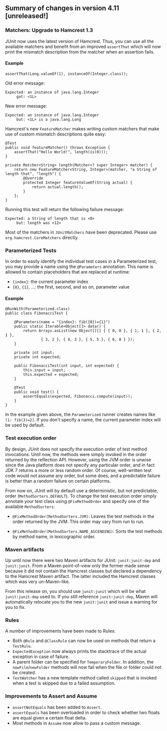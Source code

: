 ## Summary of changes in version 4.11 [unreleased!]

### Matchers: Upgrade to Hamcrest 1.3

JUnit now uses the latest version of Hamcrest. Thus, you can use all the available matchers and benefit from an improved `assertThat` which will now print the mismatch description from the matcher when an assertion fails.

#### Example

    assertThat(Long.valueOf(1), instanceOf(Integer.class));

Old error message:

    Expected: an instance of java.lang.Integer
         got: <1L>

New error message:

    Expected: an instance of java.lang.Integer
         but: <1L> is a java.lang.Long

Hamcrest's new `FeatureMatcher` makes writing custom matchers that make use of custom mismatch descriptions quite easy:

	@Test
	public void featureMatcher() throws Exception {
		assertThat("Hello World!", length(is(0)));
	}

	private Matcher<String> length(Matcher<? super Integer> matcher) {
		return new FeatureMatcher<String, Integer>(matcher, "a String of length that", "length") {
			@Override
			protected Integer featureValueOf(String actual) {
				return actual.length();
			}
		};
	}

Running this test will return the following failure message:

    Expected: a String of length that is <0>
         but: length was <12>


Most of the matchers in `JUnitMatchers` have been deprecated. Please use `org.hamcrest.CoreMatchers` directly.

### Parameterized Tests

In order to easily identify the individual test cases in a Parameterized test, you may provide a name using the `@Parameters` annotation. This name is allowed to contain placeholders that are replaced at runtime:

* `{index}`: the current parameter index
* `{0}`, `{1}`, …: the first, second, and so on, parameter value

#### Example

    @RunWith(Parameterized.class)
    public class FibonacciTest {
    
    	@Parameters(name = "{index}: fib({0})={1}")
    	public static Iterable<Object[]> data() {
    		return Arrays.asList(new Object[][] { { 0, 0 }, { 1, 1 }, { 2, 1 },
    				{ 3, 2 }, { 4, 3 }, { 5, 5 }, { 6, 8 } });
    	}
    
    	private int input;
    	private int expected;
    
    	public FibonacciTest(int input, int expected) {
    		this.input = input;
    		this.expected = expected;
    	}
    
    	@Test
    	public void test() {
    		assertEquals(expected, Fibonacci.compute(input));
    	}
    }

In the example given above, the `Parameterized` runner creates names like `[1: fib(3)=2]`. If you don't specify a name, the current parameter index will be used by default.

### Test execution order

By design, JUnit does not specify the execution order of test method invocations. Until now, the methods were simply invoked in the order returned by the reflection API. However, using the JVM order is unwise since the Java platform does not specify any particular order, and in fact JDK 7 returns a more or less random order. Of course, well-written test code would not assume any order, but some does, and a predictable failure is better than a random failure on certain platforms.

From now on, JUnit will by default use a deterministic, but not predictable, order (`MethodSorters.DEFAULT`). To change the test execution order simply annotate your test class using `@FixMethodOrder` and specify one of the available `MethodSorters`:

* `@FixMethodOrder(MethodSorters.JVM)`: Leaves the test methods in the order returned by the JVM. This order may vary from run to run.

* `@FixMethodOrder(MethodSorters.NAME_ASCENDING)`: Sorts the test methods by method name, in lexicographic order.

### Maven artifacts

Up until now there were two Maven artifacts for JUnit: `junit:junit-dep` and `junit:junit`. From a Maven point-of-view only the former made sense because it did not contain the Hamcrest classes but declared a dependency to the Hamcrest Maven artifact. The latter included the Hamcrest classes which was very un-Maven-like.

From this release on, you should use `junit:junit` which will be what `junit:junit-dep` used to. If you still reference `junit:junit-dep`, Maven will automatically relocate you to the new `junit:junit` and issue a warning for you to fix.

### Rules

A number of improvements have been made to Rules:

* Both `@Rule` and `@ClassRule` can now be used on methods that return a `TestRule`.
* `ExpectedException` now always prints the stacktrace of the actual exception in case of failure.
* A parent folder can be specified for `TemporaryFolder`. In addition, the `newFile`/`newFolder` methods will now fail when the file or folder could not be created.
* `TestWatcher` has a new template method called `skipped` that is invoked when a test is skipped due to a failed assumption.

### Improvements to Assert and Assume

* `assertNotEquals` has been added to `Assert`.
* `assertEquals` has been overloaded in order to check whether two floats are equal given a certain float delta.
* Most methods in `Assume` now allow to pass a custom message.

